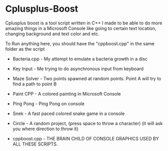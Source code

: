 # Cplusplus-Boost

Cplusplus boost is a tool script written in C++ I made to be able to do more amazing things in a Microsoft Console like going to certain text location, changing background and text color and etc.

To Run anything here, you should have the "cppboost.cpp" in the same folder as the script

* Bacteria.cpp - My attempt to emulate a bacteria growth in a disc
* Key Input - Me trying to do asynchronous input from keyboard
* Maze Solver - Two points spawned at random points. Point A will try to find a path to point B
* Paint CPP - A colored painting in Microsoft Console
* Ping Pong - Ping Pong on console
* Snek - A fast paced colored snake game in a console
* Circle - A random project, (press space to throw a character) (it will ask you where direction to throw it)

* cppboost.cpp - THE BRAIN CHILD OF CONSOLE GRAPHICS USED BY ALL THESE SCRIPTS.
